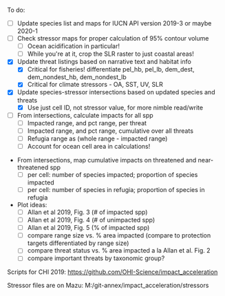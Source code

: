 To do:

* [ ] Update species list and maps for IUCN API version 2019-3 or maybe 2020-1
* [ ] Check stressor maps for proper calculation of 95% contour volume
    * [ ] Ocean acidification in particular!
    * [ ] While you're at it, crop the SLR raster to just coastal areas!
* [X] Update threat listings based on narrative text and habitat info
    * [X] Critical for fisheries! differentiate pel_hb, pel_lb, dem_dest, dem_nondest_hb, dem_nondest_lb
    * [X] Critical for climate stressors - OA, SST, UV, SLR
* [x] Update species-stressor intersections based on updated species and threats
    * [x] Use just cell ID, not stressor value, for more nimble read/write
* [ ] From intersections, calculate impacts for all spp
    * [ ] Impacted range, and pct range, per threat
    * [ ] Impacted range, and pct range, cumulative over all threats
    * [ ] Refugia range as (whole range - impacted range)
    * [ ] Account for ocean cell area in calculations!
* From intersections, map cumulative impacts on threatened and near-threatened spp
    * [ ] per cell: number of species impacted; proportion of species impacted
    * [ ] per cell: number of species in refugia; proportion of species in refugia
* Plot ideas:
    * [ ] Allan et al 2019, Fig. 3 (# of impacted spp)
    * [ ] Allan et al 2019, Fig. 4 (# of unimpacted spp) 
    * [ ] Allan et al 2019, Fig. 5 (% of impacted spp)
    * [ ] compare range size vs. % area impacted (compare to protection targets differentiated by range size)
    * [ ] compare threat status vs. % area impacted a la Allan et al. Fig. 2
    * [ ] compare important threats by taxonomic group?
    
Scripts for CHI 2019: https://github.com/OHI-Science/impact_acceleration

Stressor files are on Mazu: M:/git-annex/impact_acceleration/stressors
